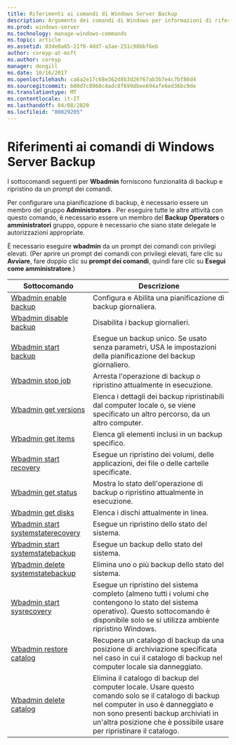 ```yaml
---
title: Riferimenti ai comandi di Windows Server Backup
description: Argomento dei comandi di Windows per informazioni di riferimento sui comandi di backup.
ms.prod: windows-server
ms.technology: manage-windows-commands
ms.topic: article
ms.assetid: 03de0a65-21f0-4dd7-a3ae-251c98bbf6eb
author: coreyp-at-msft
ms.author: coreyp
manager: dongill
ms.date: 10/16/2017
ms.openlocfilehash: ca6a2e17c68e362d8b3d26f67ab3b7e4c7bf86d4
ms.sourcegitcommit: b00d7c8968c4adc8f699dbee694afe6ed36bc9de
ms.translationtype: MT
ms.contentlocale: it-IT
ms.lasthandoff: 04/08/2020
ms.locfileid: "80829205"
---
```

# <a name="windows-server-backup-command-reference"></a>Riferimenti ai comandi di Windows Server Backup



I sottocomandi seguenti per **Wbadmin** forniscono funzionalità di backup e ripristino da un prompt dei comandi.

Per configurare una pianificazione di backup, è necessario essere un membro del gruppo **Administrators** . Per eseguire tutte le altre attività con questo comando, è necessario essere un membro del **Backup Operators** o **amministratori** gruppo, oppure è necessario che siano state delegate le autorizzazioni appropriate.

È necessario eseguire **wbadmin** da un prompt dei comandi con privilegi elevati. (Per aprire un prompt dei comandi con privilegi elevati, fare clic su **Avviare**, fare doppio clic su **prompt dei comandi**, quindi fare clic su **Esegui come amministratore**.)

|Sottocomando|Descrizione|
|----------|-----------|
|[Wbadmin enable backup](wbadmin-enable-backup.md)|Configura e Abilita una pianificazione di backup giornaliera.|
|[Wbadmin disable backup](wbadmin-disable-backup.md)|Disabilita i backup giornalieri.|
|[Wbadmin start backup](wbadmin-start-backup.md)|Esegue un backup unico. Se usato senza parametri, USA le impostazioni della pianificazione del backup giornaliero.|
|[Wbadmin stop job](wbadmin-stop-job.md)|Arresta l'operazione di backup o ripristino attualmente in esecuzione.|
|[Wbadmin get versions](wbadmin-get-versions.md)|Elenca i dettagli dei backup ripristinabili dal computer locale o, se viene specificato un altro percorso, da un altro computer.|
|[Wbadmin get items](wbadmin-get-items.md)|Elenca gli elementi inclusi in un backup specifico.|
|[Wbadmin start recovery](wbadmin-start-recovery.md)|Esegue un ripristino dei volumi, delle applicazioni, dei file o delle cartelle specificate.|
|[Wbadmin get status](wbadmin-get-status.md)|Mostra lo stato dell'operazione di backup o ripristino attualmente in esecuzione.|
|[Wbadmin get disks](wbadmin-get-disks.md)|Elenca i dischi attualmente in linea.|
|[Wbadmin start systemstaterecovery](wbadmin-start-systemstaterecovery.md)|Esegue un ripristino dello stato del sistema.|
|[Wbadmin start systemstatebackup](wbadmin-start-systemstatebackup.md)|Esegue un backup dello stato del sistema.|
|[Wbadmin delete systemstatebackup](wbadmin-delete-systemstatebackup.md)|Elimina uno o più backup dello stato del sistema.|
|[Wbadmin start sysrecovery](wbadmin-start-sysrecovery.md)|Esegue un ripristino del sistema completo (almeno tutti i volumi che contengono lo stato del sistema operativo). Questo sottocomando è disponibile solo se si utilizza ambiente ripristino Windows.|
|[Wbadmin restore catalog](wbadmin-restore-catalog.md)|Recupera un catalogo di backup da una posizione di archiviazione specificata nel caso in cui il catalogo di backup nel computer locale sia danneggiato.|
|[Wbadmin delete catalog](wbadmin-delete-catalog.md)|Elimina il catalogo di backup del computer locale. Usare questo comando solo se il catalogo di backup nel computer in uso è danneggiato e non sono presenti backup archiviati in un'altra posizione che è possibile usare per ripristinare il catalogo.|